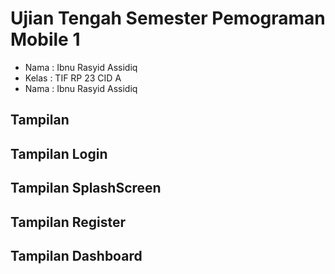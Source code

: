 # Ujian Tengah Semester Pemograman Mobile 1

<ul>
  <li>Nama : Ibnu Rasyid Assidiq</li>
  <li>Kelas : TIF RP 23 CID A</li>
  <li>Nama : Ibnu Rasyid Assidiq</li>
</ul>

## Tampilan 

## Tampilan Login

## Tampilan SplashScreen
## Tampilan Register
## Tampilan Dashboard
